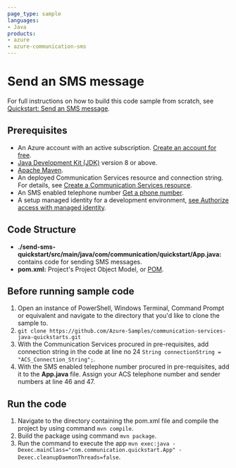 ```yaml
---
page_type: sample
languages:
- Java
products:
- azure
- azure-communication-sms
---
```



# Send an SMS message

For full instructions on how to build this code sample from scratch, see [Quickstart: Send an SMS message](https://docs.microsoft.com/azure/communication-services/quickstarts/telephony-sms/send?pivots=programming-language-java).

## Prerequisites

- An Azure account with an active subscription. [Create an account for free](https://azure.microsoft.com/free/?WT.mc_id=A261C142F). 
- [Java Development Kit (JDK)](https://docs.microsoft.com/azure/developer/java/fundamentals/java-jdk-install) version 8 or above.
- [Apache Maven](https://maven.apache.org/download.cgi).
- An deployed Communication Services resource and connection string. For details, see [Create a Communication Services resource](https://docs.microsoft.com/azure/communication-services/quickstarts/create-communication-resource).
- An SMS enabled telephone number [Get a phone number](https://docs.microsoft.com/azure/communication-services/quickstarts/telephony-sms/get-phone-number?pivots=programming-language-java).
- A setup managed identity for a development environment, [see Authorize access with managed identity](https://docs.microsoft.com/azure/communication-services/quickstarts/managed-identity-from-cli).
## Code Structure

- **./send-sms-quickstart/src/main/java/com/communication/quickstart/App.java:** contains code for sending SMS messages.
- **pom.xml:** Project's Project Object Model, or [POM](https://maven.apache.org/guides/introduction/introduction-to-the-pom.html).

## Before running sample code

1. Open an instance of PowerShell, Windows Terminal, Command Prompt or equivalent and navigate to the directory that you'd like to clone the sample to.
2. `git clone https://github.com/Azure-Samples/communication-services-java-quickstarts.git`
3. With the Communication Services procured in pre-requisites, add connection string in the code at line no 24
    ```String connectionString = "ACS_Connection_String";```.
4.  With the SMS enabled telephone number procured in pre-requisites, add it to the **App.java** file. Assign your ACS telephone number and sender numbers at line 46 and 47.

## Run the code

1. Navigate to the directory containing the pom.xml file and compile the project by using command `mvn compile`.
2. Build the package using command `mvn package`.
3. Run the command to execute the app `mvn exec:java -Dexec.mainClass="com.communication.quickstart.App" -Dexec.cleanupDaemonThreads=false`.
